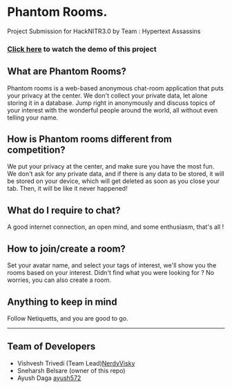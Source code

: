# Phantom Rooms.
Project Submission for HackNITR3.0 by Team : Hypertext Assassins
### [Click here](https://www.youtube.com/watch?v=vFHrPPz4haQ) to watch the demo of this project

## What are Phantom Rooms?
Phantom rooms is a web-based anonymous chat-room application that puts your privacy at the center. We don't collect your private data, let alone storing it in a database.
Jump right in anonymously and discuss topics of your interest with the wonderful people around the world, all without even telling your name.

## How is Phantom rooms different from competition?
We put your privacy at the center, and make sure you have the most fun. We don't ask for any private data, and if there is any data to be stored, it will be stored on your device, which will get deleted as soon as you close your tab. Then, it will be like it never happened! 

## What do I require to chat?
A good internet connection, an open mind, and some enthusiasm, that's all !

## How to join/create a room?
Set your avatar name, and select your tags of interest, we'll show you the rooms based on your interest. Didn't find what you were looking for ? No worries, you can also create a room.

## Anything to keep in mind
Follow Netiquetts, and you are good to go.

---

## Team of Developers
- Vishvesh Trivedi (Team Lead)[NerdyVisky](https://github.com/NerdyVisky)
- Sneharsh Belsare (owner of this repo)
- Ayush Daga [ayush572](https://github.com/ayush572)
